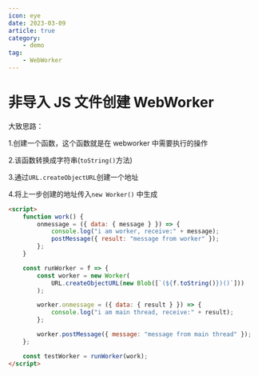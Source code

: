```yaml
---
icon: eye
date: 2023-03-09
article: true
category:
    - demo
tag:
    - WebWorker
---
```


# 非导入 JS 文件创建 WebWorker

大致思路：

1.创建一个函数，这个函数就是在 webworker 中需要执行的操作

2.该函数转换成字符串(`toString()`方法)

3.通过`URL.createObjectURL`创建一个地址

4.将上一步创建的地址传入`new Worker()` 中生成

```html
<script>
	function work() {
		onmessage = ({ data: { message } }) => {
			console.log("i am worker, receive:" + message);
			postMessage({ result: "message from worker" });
		};
	}

	const runWorker = f => {
		const worker = new Worker(
			URL.createObjectURL(new Blob([`(${f.toString()})()`]))
		);

		worker.onmessage = ({ data: { result } }) => {
			console.log("i am main thread, receive:" + result);
		};

		worker.postMessage({ message: "message from main thread" });
	};

	const testWorker = runWorker(work);
</script>
```
